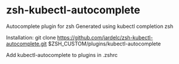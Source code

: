 # zsh-kubectl-autocomplete
Autocomplete plugin for zsh
Generated using kubectl completion zsh

Installation:
git clone https://github.com/jardelc/zsh-kubectl-autocomplete.git $ZSH_CUSTOM/plugins/kubectl-autocomplete

Add kubectl-autocomplete to plugins in .zshrc

